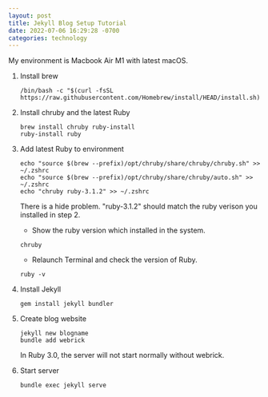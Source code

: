 ```yaml
---
layout: post
title: Jekyll Blog Setup Tutorial
date: 2022-07-06 16:29:28 -0700
categories: technology
---
```


My environment is Macbook Air M1 with latest macOS.

1. Install brew

   ```shell
   /bin/bash -c "$(curl -fsSL https://raw.githubusercontent.com/Homebrew/install/HEAD/install.sh)"
   ```

2. Install chruby and the latest Ruby

   ```shell
   brew install chruby ruby-install
   ruby-install ruby
   ```

3. Add latest Ruby to environment

   ```shell
   echo "source $(brew --prefix)/opt/chruby/share/chruby/chruby.sh" >> ~/.zshrc
   echo "source $(brew --prefix)/opt/chruby/share/chruby/auto.sh" >> ~/.zshrc
   echo "chruby ruby-3.1.2" >> ~/.zshrc
   ```

   There is a hide problem. "ruby-3.1.2" should match the ruby verison you installed in step 2.

   - Show the ruby version which installed in the system.

   ```shell
   chruby
   ```

   - Relaunch Terminal and check the version of Ruby.

   ```shell
   ruby -v
   ```

4. Install Jekyll

   ```shell
   gem install jekyll bundler
   ```

5. Create blog website

   ```shell
   jekyll new blogname
   bundle add webrick
   ```

   In Ruby 3.0, the server will not start normally without webrick.

6. Start server

   ```shell
   bundle exec jekyll serve
   ```
